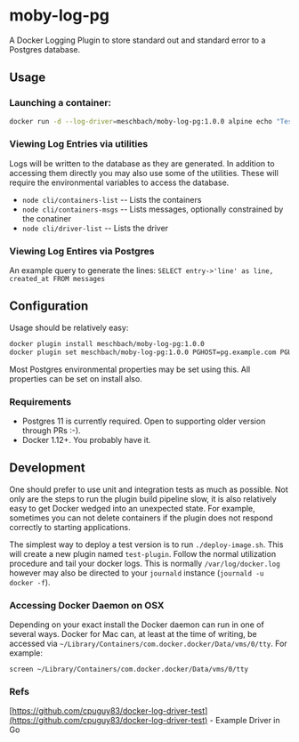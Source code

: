 # moby-log-pg

A Docker Logging Plugin to store standard out and standard error to a Postgres database.

## Usage

### Launching a container:
```bash
docker run -d --log-driver=meschbach/moby-log-pg:1.0.0 alpine echo "Test" 
```

### Viewing Log Entries via utilities

Logs will be written to the database as they are generated.  In addition to accessing them directly you may also use
some of the utilities.  These will require the environmental variables to access the database.

* `node cli/containers-list` -- Lists the containers
* `node cli/containers-msgs` -- Lists messages, optionally constrained by the conatiner
* `node cli/driver-list` -- Lists the driver

### Viewing Log Entires via Postgres

An example query to generate the lines:
`SELECT entry->'line' as line, created_at FROM messages`

## Configuration

Usage should be relatively easy:
```bash
docker plugin install meschbach/moby-log-pg:1.0.0
docker plugin set meschbach/moby-log-pg:1.0.0 PGHOST=pg.example.com PGUSER=super-secret-user PGPASSWORD=super-secret-password
```

Most Postgres environmental properties may be set using this.  All properties can be set on install also.

### Requirements
* Postgres 11 is currently required.  Open to supporting older version through PRs :-).
* Docker 1.12+.  You probably have it. 

## Development

One should prefer to use unit and integration tests as much as possible.  Not only are the steps to run the plugin build
pipeline slow, it is also relatively easy to get Docker wedged into an unexpected state.  For example, sometimes you can
not delete containers if the plugin does not respond correctly to starting applications.

The simplest way to deploy a test version is to run `./deploy-image.sh`.  This will create a new plugin named
`test-plugin`.  Follow the normal utilization procedure and tail your docker logs.  This is normally
`/var/log/docker.log` however may also be directed to your `journald` instance (`journald -u docker -f`).

### Accessing Docker Daemon on OSX

Depending on your exact install the Docker daemon can run in one of several ways.  Docker for Mac can, at least at the
time of writing, be accessed via `~/Library/Containers/com.docker.docker/Data/vms/0/tty`.  For example:

`screen ~/Library/Containers/com.docker.docker/Data/vms/0/tty`

### Refs
[https://github.com/cpuguy83/docker-log-driver-test](https://github.com/cpuguy83/docker-log-driver-test) - Example Driver in Go
